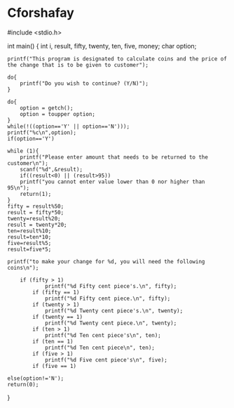 # Cforshafay

#include <stdio.h>

int main()
{
    int i, result, fifty, twenty, ten, five, money;
    char option;
    
    printf("This program is designated to calculate coins and the price of the change that is to be given to customer");
    
    do{
        printf("Do you wish to continue? (Y/N)");
    }
    
    do{
        option = getch();
        option = toupper option;
    }
    while(!((option=='Y' || option=='N')));
    printf("%c\n",option);
    if(option=='Y')
    
    while (1){
        printf("Please enter amount that needs to be returned to the customer\n");
        scanf("%d",&result);
        if((result<0) || (result>95))
        printf("you cannot enter value lower than 0 nor higher than 95\n");
        return(1);
    }
    fifty = result%50;
    result = fifty*50;
    twenty=result%20;
    result = twenty*20;
    ten=result%10;
    result=ten*10;
    five=result%5;
    result=five*5;
    
    printf("to make your change for %d, you will need the following coins\n");
            
        if (fifty > 1)
                printf("%d Fifty cent piece's.\n", fifty);
            if (fifty == 1)
                printf("%d Fifty cent piece.\n", fifty);
            if (twenty > 1)
                printf("%d Twenty cent piece's.\n", twenty);
            if (twenty == 1)
                printf("%d Twenty cent piece.\n", twenty);
            if (ten > 1)
                printf("%d Ten cent piece's\n", ten);
            if (ten == 1)
                printf("%d Ten cent piece\n", ten);
            if (five > 1)
                printf("%d Five cent piece's\n", five);
            if (five == 1)
            
    else(option!='N');
    return(0);
}
